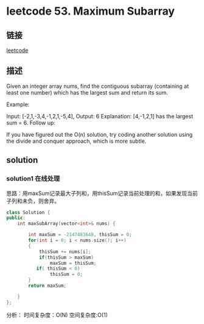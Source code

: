 # leetcode 53. Maximum Subarray

## 链接

[leetcode](https://leetcode.com/problems/maximum-subarray/)

## 描述

Given an integer array nums, find the contiguous subarray (containing at least one number) which has the largest sum and return its sum.

Example:

Input: [-2,1,-3,4,-1,2,1,-5,4],
Output: 6
Explanation: [4,-1,2,1] has the largest sum = 6.
Follow up:

If you have figured out the O(n) solution, try coding another solution using the divide and conquer approach, which is more subtle.

## solution

### solution1 在线处理

思路：用maxSum记录最大子列和，用thisSum记录当前处理的和，如果发现当前子列和未负，则舍弃。

```c++
class Solution {
public:
    int maxSubArray(vector<int>& nums) {

        int maxSum = -2147483648, thisSum = 0;
        for(int i = 0; i < nums.size(); i++)
        {
            thisSum += nums[i];
            if(thisSum > maxSum)
                maxSum = thisSum;
           if( thisSum < 0)
                thisSum = 0;
        }
        return maxSum;

    }
};
```

分析：
时间复杂度：O(N)
空间复杂度:O(1)
